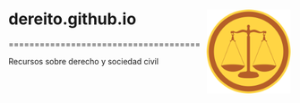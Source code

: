 # dereito.github.io <img src="./assets/img/dereito_icon.png" align="right" width="150px" />
=====================================

Recursos sobre derecho y sociedad civil
